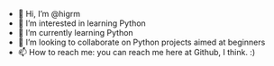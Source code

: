 - 👋 Hi, I’m @higrm
- 👀 I’m interested in learning Python
- 🌱 I’m currently learning Python
- 💞️ I’m looking to collaborate on Python projects aimed at beginners
- 📫 How to reach me: you can reach me here at Github, I think. :)

<!---
higrm/higrm is a ✨ special ✨ repository because its `README.md` (this file) appears on your GitHub profile.
You can click the Preview link to take a look at your changes.
--->
